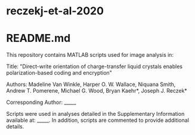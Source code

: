 # reczekj-et-al-2020
# README.md

This repository contains MATLAB scripts used for image analysis in:

Title:    "Direct-write orientation of charge-transfer liquid crystals enables polarization-based coding and encryption"

Authors:  Madeline Van Winkle, Harper O. W. Wallace, Niquana Smith, Andrew T. Pomerene, Michael G. Wood, Bryan Kaehr*, Joseph J. Reczek*

Corresponding Author:   _____

Scripts were used in analyses detailed in the Supplementary Information available at:  _____.  In addition, scripts are commented to provide additional details.
